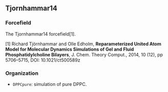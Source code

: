 ## Tjornhammar14

### Forcefield

The Tjornhammar14 forcefield[1].

[1] Richard Tjörnhammar and Olle Edholm, **Reparameterized United Atom Model for Molecular Dynamics Simulations of Gel and Fluid Phosphatidylcholine Bilayers**, J. Chem. Theory Comput., 2014, 10 (12), pp 5706–5715, DOI: 10.1021/ct500589z

### Organization

- `DPPCpure`: simulation of pure DPPC.